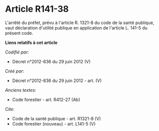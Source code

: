 # Article R141-38

L'arrêté du préfet, prévu à l'article R. 1321-8 du code de la santé publique, vaut déclaration d'utilité publique en
application de l'article L. 141-5 du présent code.

**Liens relatifs à cet article**

_Codifié par_:

  - Décret n°2012-836 du 29 juin 2012 (V)

_Créé par_:

  - Décret n°2012-836 du 29 juin 2012 - art. (V)

_Anciens textes_:

  - Code forestier - art. R412-27 (Ab)

_Cite_:

  - Code de la santé publique - art. R1321-8 (V)
  - Code forestier (nouveau) - art. L141-5 (V)
